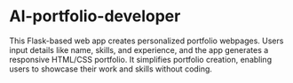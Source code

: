 # AI-portfolio-developer
This Flask-based web app creates personalized portfolio webpages. Users input details like name, skills, and experience, and the app generates a responsive HTML/CSS portfolio. It simplifies portfolio creation, enabling users to showcase their work and skills without coding.
